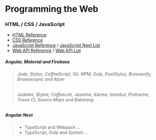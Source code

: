 # Programming the Web

### HTML / CSS / JavaScript
* [HTML Reference]
* [CSS Reference]
* [JavaScript Reference] / [JavaScript Next List]
* [Web API Reference] / [Web API List]

[HTML Reference]: https://developer.mozilla.org/en-US/docs/Web/HTML/Reference
[CSS Reference]: https://developer.mozilla.org/en-US/docs/Web/CSS/Reference
[JavaScript Reference]: https://developer.mozilla.org/en-US/docs/Web/JavaScript/Reference
[JavaScript Next List]: https://developer.mozilla.org/en-US/docs/Web/JavaScript/New_in_JavaScript/ECMAScript_6_support_in_Mozilla 
[Web API Reference]: https://developer.mozilla.org/en-US/docs/Web/API
[Web API List]: https://github.com/Shyam-Chen/Web-Cheat-Sheet/blob/master/Web-API-List.md

##### Angular, Material and Firebase
> ###### Jade, Stylus, CoffeeScript, Git, NPM, Gulp, PostStylus, Browserify, Browsersync and Atom
> ###### Jadelint, Stylint, CoffeeLint, Jasmine, Karma, Istanbul, Protractor, Travis CI, Source Maps and Batarang

##### Angular Next
> * TypeScript and Webpack ...
> * TypeScript, Gulp and System ...
